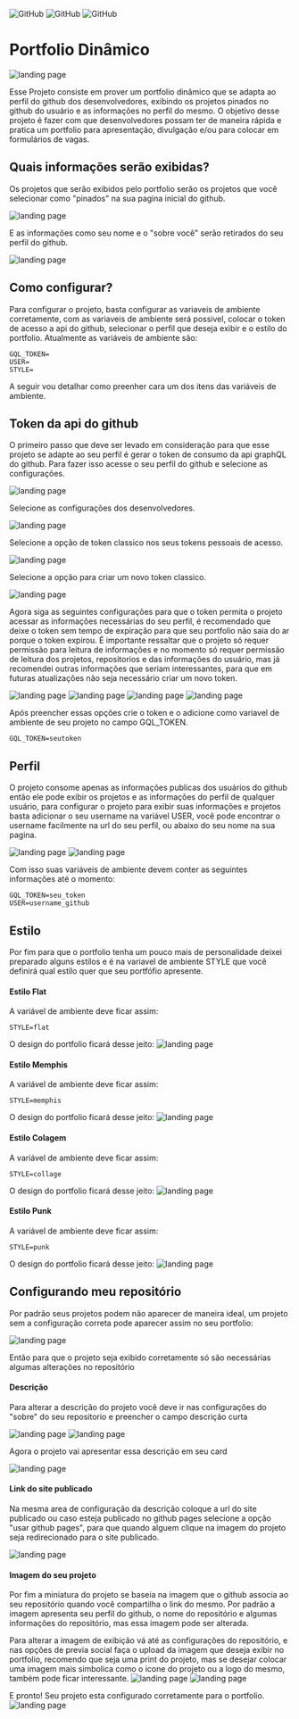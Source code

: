 ![GitHub](https://img.shields.io/github/license/vimigueloli/Portfolio?color=4e8dec) 
![GitHub](https://img.shields.io/badge/-React-4e8dec?)
![GitHub](https://img.shields.io/badge/-Typescript-4e8dec?)

# Portfolio Dinâmico

![landing page](./public/prints/flat.png)

Esse Projeto consiste em prover um portfolio dinâmico que se adapta ao perfil do github dos desenvolvedores, exibindo os projetos pinados no github do usuário e as informações no perfil do mesmo. O objetivo desse projeto é fazer com que desenvolvedores possam ter de maneira rápida e pratica um portfolio para apresentação, divulgação e/ou para colocar em formulários de vagas.

## Quais informações serão exibidas?

Os projetos que serão exibidos pelo portfolio serão os projetos que você selecionar como "pinados" na sua pagina inicial do github.

![landing page](./public/prints/src_1.png)

E as informações como seu nome e o "sobre você" serão retirados do seu perfil do github.

![landing page](./public/prints/src_2.png)


## Como configurar?

Para configurar o projeto, basta configurar as variaveis de ambiente corretamente, com as variaveis de ambiente será possivel, colocar o token de acesso a api do github, selecionar o perfil que deseja exibir e o estilo do portfolio. Atualmente as variáveis de ambiente são:

```env
GQL_TOKEN=
USER=
STYLE=
```

A seguir vou detalhar como preenher cara um dos itens das variáveis de ambiente.



## Token da api do github

O primeiro passo que deve ser levado em consideração para que esse projeto se adapte ao seu perfil é gerar o token de consumo da api graphQL do github. Para fazer isso acesse o seu perfil do github e selecione as configurações.

![landing page](./public/prints/key_step_1.png)

Selecione as configurações dos desenvolvedores.

![landing page](./public/prints/key_step_2.png)

Selecione a opção de token classico nos seus tokens pessoais de acesso.

![landing page](./public/prints/key_step_3.png)

Selecione a opção para criar um novo token classico.

![landing page](./public/prints/key_step_4.png)

Agora siga as seguintes configurações para que o token permita o projeto acessar as informações necessárias do seu perfil, é recomendado que deixe o token sem tempo de expiração para que seu portfolio não saia do ar porque o token expirou. É importante ressaltar que o projeto só requer permissão para leitura de informações e no momento só requer permissão de leitura dos projetos, repositorios e das informações do usuário, mas já recomendei outras informações que seriam interessantes, para que em futuras atualizações não seja necessário criar um novo token. 

![landing page](./public/prints/key_step_5.png)
![landing page](./public/prints/key_step_6.png)
![landing page](./public/prints/key_step_7.png)
![landing page](./public/prints/key_step_8.png)

Após preencher essas opções crie o token e o adicione como variavel de ambiente de seu projeto no campo GQL_TOKEN.

```env
GQL_TOKEN=seutoken
```


## Perfil

O projeto consome apenas as informações publicas dos usuários do github então ele pode exibir os projetos e as informações do perfil de qualquer usuário, para configurar o projeto para exibir suas informações e projetos basta adicionar o seu username na variável USER, você pode encontrar o username facilmente na url do seu perfil, ou abaixo do seu nome na sua pagina.


![landing page](./public/prints/user_1.png)
![landing page](./public/prints/user_2.png)

Com isso suas variáveis de ambiente devem conter as seguintes informações até o momento:

```env
GQL_TOKEN=seu_token
USER=username_github
```

## Estilo

Por fim para que o portfolio tenha um pouco mais de personalidade deixei preparado alguns estilos e é na variavel de ambiente STYLE que você definirá qual estilo quer que seu portfófio apresente.

#### Estilo Flat

A variável de ambiente deve ficar assim: 
```env
STYLE=flat
```
O design do portfolio ficará desse jeito:
![landing page](./public/prints/flat.png)

#### Estilo Memphis

A variável de ambiente deve ficar assim: 
```env
STYLE=memphis
```
O design do portfolio ficará desse jeito:
![landing page](./public/prints/menphis.png)

#### Estilo Colagem

A variável de ambiente deve ficar assim: 
```env
STYLE=collage
```
O design do portfolio ficará desse jeito:
![landing page](./public/prints/collage.png)

#### Estilo Punk

A variável de ambiente deve ficar assim: 
```env
STYLE=punk
```
O design do portfolio ficará desse jeito:
![landing page](./public/prints/punk.png)

## Configurando meu repositório

Por padrão seus projetos podem não aparecer de maneira ideal, um projeto sem a configuração correta pode aparecer assim no seu portfolio:

![landing page](./public/prints/repo_config_1.png)

Então para que o projeto seja exibido corretamente só são necessárias algumas alterações no repositório

#### Descrição

Para alterar a descrição do projeto você deve ir nas configurações do "sobre" do seu repositorio e preencher o campo descrição curta

![landing page](./public/prints/repo_config_2.png)
![landing page](./public/prints/repo_config_3.png)

Agora o projeto vai apresentar essa descrição em seu card

![landing page](./public/prints/repo_config_4.png)

#### Link do site publicado

Na mesma area de configuração da descrição coloque a url do site publicado ou caso esteja publicado no github pages selecione a opção "usar github pages", para que quando alguem clique na imagem do projeto seja redirecionado para o site publicado.

![landing page](./public/prints/repo_config_5.png)

#### Imagem do seu projeto

Por fim a miniatura do projeto se baseia na imagem que o github associa ao seu repositório quando você compartilha o link do mesmo. Por padrão a imagem apresenta seu perfil do github, o nome do repositório e algumas informações do repositório, mas essa imagem pode ser alterada.

Para alterar a imagem de exibição vá até as configurações do repositório, e nas opções de previa social faça o upload da imagem que deseja exibir no portfolio, recomendo que seja uma print do projeto, mas se desejar colocar uma imagem mais simbolica como o icone do projeto ou a logo do mesmo, também pode ficar interessante.
![landing page](./public/prints/repo_config_6.png)
![landing page](./public/prints/repo_config_7.png)

E pronto! Seu projeto esta configurado corretamente para o portfolio.
<br/>
![landing page](./public/prints/repo_config_8.png)
